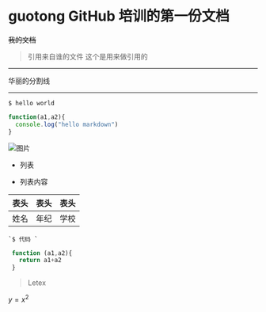 # guotong GitHub 培训的第一份文档
~~我的文档~~
> 引用来自谁的文件
> 这个是用来做引用的
***
华丽的分割线
***

    $ hello world 

```js
function(a1,a2){
  console.log("hello markdown")
}
```

![图片](https://raw.githubusercontent.com/yaoxs7503/cloudimg/master/data/3.gif)

- 列表
+ 列表内容

表头|表头|表头
---|:---:|--:|
姓名|年纪|学校|

    `$ 代码 `
```js
 function (a1,a2){
   return a1+a2
 }
```
> Letex

$y=x^2$

